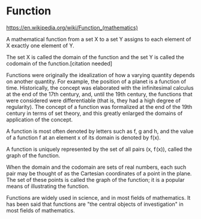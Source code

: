 # Function

https://en.wikipedia.org/wiki/Function_(mathematics)

A mathematical function from a set X to a set Y assigns to each element of X exactly one element of Y.

The set X is called the domain of the function and the set Y is called the codomain of the function.[citation needed]

Functions were originally the idealization of how a varying quantity depends on another quantity. For example, the position of a planet is a function of time. Historically, the concept was elaborated with the infinitesimal calculus at the end of the 17th century, and, until the 19th century, the functions that were considered were differentiable (that is, they had a high degree of regularity). The concept of a function was formalized at the end of the 19th century in terms of set theory, and this greatly enlarged the domains of application of the concept.

A function is most often denoted by letters such as f, g and h, and the value of a function f at an element x of its domain is denoted by f(x).

A function is uniquely represented by the set of all pairs (x, f (x)), called the graph of the function.

When the domain and the codomain are sets of real numbers, each such pair may be thought of as the Cartesian coordinates of a point in the plane. The set of these points is called the graph of the function; it is a popular means of illustrating the function.

Functions are widely used in science, and in most fields of mathematics. It has been said that functions are "the central objects of investigation" in most fields of mathematics.
